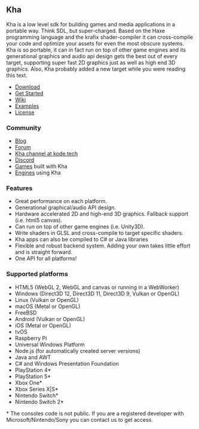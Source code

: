 ## Kha
Kha is a low level sdk for building games and media applications in a portable way. Think SDL, but super-charged. Based on the Haxe programming language and the krafix shader-compiler it can cross-compile your code and optimize your assets for even the most obscure systems. Kha is so portable, it can in fact run on top of other game engines and its generational graphics and audio api design gets the best out of every target, supporting super fast 2D graphics just as well as high end 3D graphics. Also, Kha probably added a new target while you were reading this text. 

* [Download](http://kha.tech/download)
* [Get Started](https://github.com/Kode/Kha/wiki/Getting-Started)
* [Wiki](https://github.com/Kode/Kha/wiki/)
* [Examples](https://github.com/Kode/Kha/wiki/Examples)
* [License](https://github.com/Kode/Kha/blob/master/license.txt)

### Community
* [Blog](http://kode.tech)
* [Forum](http://forum.kode.tech)
* [Kha channel at kode.tech](https://kiwiirc.com/client/irc.kode.tech/#kha)
* [Discord](http://discord.kode.tech)
* [Games](https://github.com/Kode/Kha/wiki/Games-Built-With-Kha) built with Kha
* [Engines](https://github.com/Kode/Kha/wiki/Engines-using-Kha) using Kha

### Features
* Great performance on each platform.
* Generational graphical/audio API design.
* Hardware accelerated 2D and high-end 3D graphics. Fallback support (i.e. html5 canvas).
* Can run on top of other game engines (i.e. Unity3D).
* Write shaders in GLSL and cross-compile to target specific shaders.
* Kha apps can also be compiled to C# or Java libraries
* Flexible and robust backend system. Adding your own takes little effort and is straight forward.
* One API for all platforms!

### Supported platforms

* HTML5 (WebGL 2, WebGL and canvas or running in a WebWorker)
* Windows (Direct3D 12, Direct3D 11, Direct3D 9, Vulkan or OpenGL)
* Linux (Vulkan or OpenGL)
* macOS (Metal or OpenGL)
* FreeBSD
* Android (Vulkan or OpenGL)
* iOS (Metal or OpenGL)
* tvOS
* Raspberry Pi
* Universal Windows Platform
* Node.js (for automatically created server versions)
* Java and AWT
* C# and Windows Presentation Foundation
* PlayStation 4*
* PlayStation 5*
* Xbox One*
* Xbox Series X|S*
* Nintendo Switch*
* Nintendo Switch 2*

\* The consoles code is not public. If you are a registered developer with Microsoft/Nintendo/Sony you can contact us to get access.

